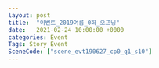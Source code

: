 ```yaml
---
layout: post
title:  "이벤트_2019여름_0화_오프닝"
date:   2021-02-24 10:00:00 +0000
categories: Event
Tags: Story Event
SceneCode: ["scene_evt190627_cp0_q1_s10"]
---
```

